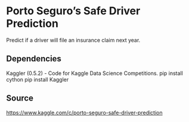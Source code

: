 # Porto Seguro’s Safe Driver Prediction
Predict if a driver will file an insurance claim next year.

## Dependencies
Kaggler (0.5.2)  - Code for Kaggle Data Science Competitions.
pip install cython
pip install Kaggler

## Source
https://www.kaggle.com/c/porto-seguro-safe-driver-prediction